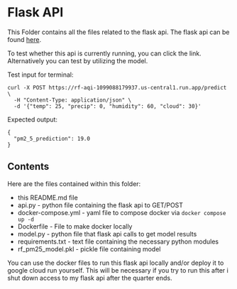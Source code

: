 # Flask API

This Folder contains all the files related to the flask api. The flask api can be found [here](https://rf-aqi-1099088179937.us-central1.run.app).

To test whether this api is currently running, you can click the link. Alternatively you can test by utilizing the model.

Test input for terminal:


```
curl -X POST https://rf-aqi-1099088179937.us-central1.run.app/predict \
  -H "Content-Type: application/json" \
  -d '{"temp": 25, "precip": 0, "humidity": 60, "cloud": 30}'
```

Expected output:

```
{
  "pm2_5_prediction": 19.0
}

```
## Contents
Here are the files contained within this folder:

- this README.md file
- api.py - python file containing the flask api to GET/POST
- docker-compose.yml - yaml file to compose docker via `docker compose up -d`
- Dockerfile - File to make docker locally
- model.py - python file that flask api calls to get model results
- requirements.txt - text file containing the necessary python modules
- rf_pm25_model.pkl - pickle file containing model

You can use the docker files to run this flask api locally and/or deploy it to google cloud run yourself. This will be necessary if you try to run this after i shut down access to my flask api after the quarter ends.

